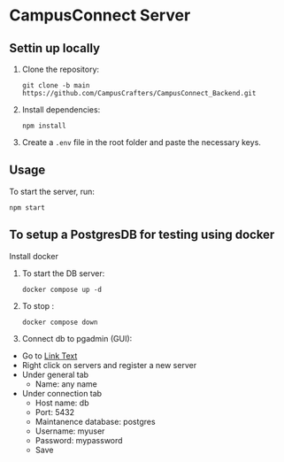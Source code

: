 # CampusConnect Server

## Settin up locally

1. Clone the repository:

   ```
   git clone -b main https://github.com/CampusCrafters/CampusConnect_Backend.git
   ```

2. Install dependencies:

   ```
   npm install
   ```

3. Create a `.env` file in the root folder and paste the necessary keys.

## Usage

To start the server, run:

```
npm start
```

## To setup a PostgresDB for testing using docker

Install docker

1. To start the DB server:

   ```
   docker compose up -d
   ```

2. To stop :

   ```
   docker compose down
   ```

3. Connect db to pgadmin (GUI):

- Go to [Link Text](http://localhost:5050)
- Right click on servers and register a new server
- Under general tab
  - Name: any name
- Under connection tab
  - Host name: db
  - Port: 5432
  - Maintanence database: postgres
  - Username: myuser
  - Password: mypassword
  - Save
